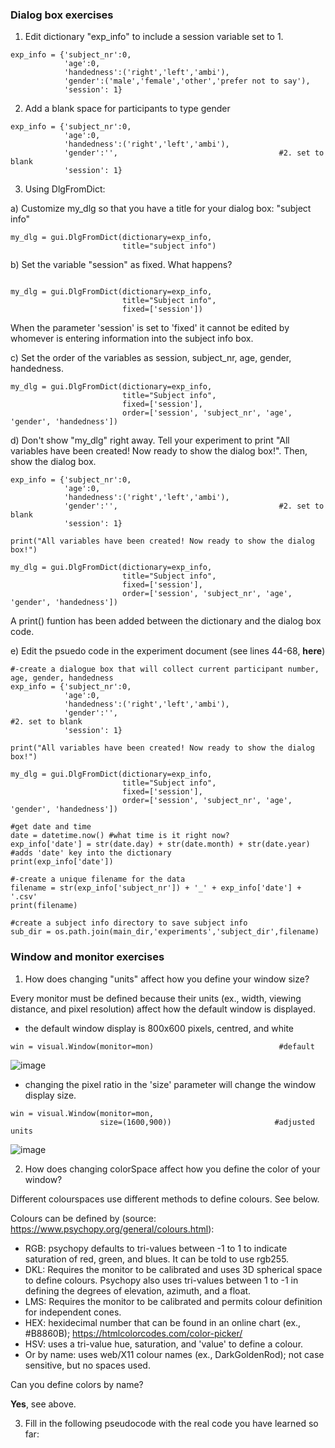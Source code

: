 
### Dialog box exercises

1. Edit dictionary "exp_info" to include a session variable set to 1.
```
exp_info = {'subject_nr':0, 
            'age':0, 
            'handedness':('right','left','ambi'), 
            'gender':('male','female','other','prefer not to say'),
            'session': 1}
```
2. Add a blank space for participants to type gender
```
exp_info = {'subject_nr':0, 
            'age':0, 
            'handedness':('right','left','ambi'), 
            'gender':'',                                    #2. set to blank
            'session': 1}
```
3. Using DlgFromDict:

a) Customize my_dlg so that you have a title for your dialog box: "subject info"
```
my_dlg = gui.DlgFromDict(dictionary=exp_info,
                         title="subject info")
```
b) Set the variable "session" as fixed. What happens?
```

my_dlg = gui.DlgFromDict(dictionary=exp_info, 
                         title="Subject info",
                         fixed=['session'])
```
When the parameter 'session' is set to 'fixed' it cannot be edited by whomever is entering information into the subject info box.

c) Set the order of the variables as session, subject_nr, age, gender, handedness.
```
my_dlg = gui.DlgFromDict(dictionary=exp_info, 
                         title="Subject info",
                         fixed=['session'],
                         order=['session', 'subject_nr', 'age', 'gender', 'handedness'])
```
d) Don't show "my_dlg" right away. Tell your experiment to print "All variables have been created! Now ready to show the dialog box!". Then, show the dialog box.
```
exp_info = {'subject_nr':0, 
            'age':0, 
            'handedness':('right','left','ambi'), 
            'gender':'',                                    #2. set to blank
            'session': 1}

print("All variables have been created! Now ready to show the dialog box!")

my_dlg = gui.DlgFromDict(dictionary=exp_info, 
                         title="Subject info",
                         fixed=['session'],
                         order=['session', 'subject_nr', 'age', 'gender', 'handedness'])
```
A print() funtion has been added between the dictionary and the dialog box code.

e) Edit the psuedo code in the experiment document (see lines 44-68, **here**)
```
#-create a dialogue box that will collect current participant number, age, gender, handedness
exp_info = {'subject_nr':0, 
            'age':0, 
            'handedness':('right','left','ambi'), 
            'gender':'',                                                        #2. set to blank
            'session': 1}

print("All variables have been created! Now ready to show the dialog box!")

my_dlg = gui.DlgFromDict(dictionary=exp_info, 
                         title="Subject info",
                         fixed=['session'],
                         order=['session', 'subject_nr', 'age', 'gender', 'handedness'])

#get date and time
date = datetime.now() #what time is it right now?
exp_info['date'] = str(date.day) + str(date.month) + str(date.year)             #adds 'date' key into the dictionary
print(exp_info['date'])

#-create a unique filename for the data
filename = str(exp_info['subject_nr']) + '_' + exp_info['date'] + '.csv'
print(filename)

#create a subject info directory to save subject info
sub_dir = os.path.join(main_dir,'experiments','subject_dir',filename) 
```

### Window and monitor exercises
1. How does changing "units" affect how you define your window size?

Every monitor must be defined because their units (ex., width, viewing distance, and pixel resolution) affect how the default window is displayed.
* the default window display is 800x600 pixels, centred, and white
```
win = visual.Window(monitor=mon)                            #default
```
![image](https://user-images.githubusercontent.com/113373038/201561613-ea2a3897-0eae-4e08-a434-938b28347576.png)

* changing the pixel ratio in the 'size' parameter will change the window display size. 
```
win = visual.Window(monitor=mon, 
                    size=(1600,900))                       #adjusted units
```
![image](https://user-images.githubusercontent.com/113373038/201561454-2c3ef104-cfbd-4134-a2cb-057c3ac0c7d5.png)

2. How does changing colorSpace affect how you define the color of your window? 

Different colourspaces use different methods to define colours. See below.

Colours can be defined by (source: https://www.psychopy.org/general/colours.html):
* RGB: psychopy defaults to tri-values between -1 to 1 to indicate saturation of red, green, and blues. It can be told to use rgb255.
* DKL: Requires the monitor to be calibrated and uses 3D spherical space to define colours. Psychopy also uses tri-values between 1 to -1 in defining the degrees of elevation, azimuth, and a float.
* LMS: Requires the monitor to be calibrated and permits colour definition for independent cones.
* HEX: hexidecimal number that can be found in an online chart (ex., #B8860B); https://htmlcolorcodes.com/color-picker/
* HSV: uses a tri-value hue, saturation, and 'value' to define a colour.
* Or by name: uses web/X11 colour names (ex., DarkGoldenRod); not case sensitive, but no spaces used.           

Can you define colors by name? 

**Yes**, see above.

3. Fill in the following pseudocode with the real code you have learned so far:
